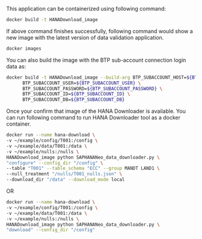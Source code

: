 This application can be containerized using following command:

```bash
docker build -t HANADownload_image
```

If above command finishes successfully, following command would show a new image with the latest version of data
validation application.

```bash
docker images
```

You can also build the image with the BTP sub-account connection login data as:

```bash
docker build -t HANADownload_image --build-arg BTP_SUBACCOUNT_HOST=${BTP_SUBACCOUNT_HOST} \
      BTP_SUBACCOUNT_USER=${BTP_SUBACCOUNT_USER} \
      BTP_SUBACCOUNT_PASSWORD=${BTP_SUBACCOUNT_PASSWORD} \
      BTP_SUBACCOUNT_ID=${BTP_SUBACCOUNT_ID} \
      BTP_SUBACCOUNT_DB=${BTP_SUBACCOUNT_DB}
```

Once your confirm that image of the HANA Downloader is available. You can run following command to run HANA Downloader
tool as a docker container.

```bash
docker run --name hana-download \ 
-v ~/example/config/T001:/config \ 
-v ~/example/data/T001:/data \ 
-v ~/example/nulls:/nulls \ 
HANADownload_image python SAPHANANeo_data_downloader.py \
"configure" --config_dir "/config" \
--table "T001" --table_schema "ECC" --group MANDT LAND1 \
--null_treatment "/nulls/T001_nulls.json" \
--download_dir "/data" --download_mode local 
```

OR
```bash
docker run --name hana-download \ 
-v ~/example/config/T001:/config \ 
-v ~/example/data/T001:/data \ 
-v ~/example/nulls:/nulls \ 
HANADownload_image python SAPHANANeo_data_downloader.py \
"download" --config_dir "/config"
```
